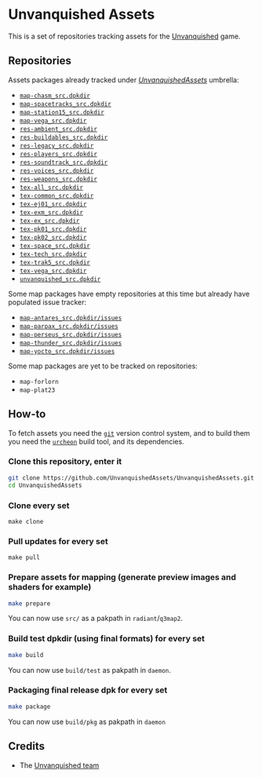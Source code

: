 Unvanquished Assets
===================

This is a set of repositories tracking assets for the [Unvanquished](https://www.unvanquished.net) game.


Repositories
------------

Assets packages already tracked under [_UnvanquishedAssets_](https://github.com/UnvanquishedAssets/UnvanquishedAssets) umbrella:

- [`map-chasm_src.dpkdir`](https://github.com/UnvanquishedAssets/map-chasm_src.dpkdir)
- [`map-spacetracks_src.dpkdir`](https://github.com/UnvanquishedAssets/map-spacetracks_src.dpkdir)
- [`map-station15_src.dpkdir`](https://github.com/UnvanquishedAssets/map-station15_src.dpkdir)
- [`map-vega_src.dpkdir`](https://github.com/UnvanquishedAssets/map-vega_src.dpkdir)
- [`res-ambient_src.dpkdir`](https://github.com/UnvanquishedAssets/res-ambient_src.dpkdir)
- [`res-buildables_src.dpkdir`](https://github.com/UnvanquishedAssets/res-buildables_src.dpkdir)
- [`res-legacy_src.dpkdir`](https://github.com/UnvanquishedAssets/res-legacy_src.dpkdir)
- [`res-players_src.dpkdir`](https://github.com/UnvanquishedAssets/res-players_src.dpkdir)
- [`res-soundtrack_src.dpkdir`](https://github.com/UnvanquishedAssets/res-soundtrack_src.dpkdir)
- [`res-voices_src.dpkdir`](https://github.com/UnvanquishedAssets/res-voices_src.dpkdir)
- [`res-weapons_src.dpkdir`](https://github.com/UnvanquishedAssets/res-weapons_src.dpkdir)
- [`tex-all_src.dpkdir`](https://github.com/UnvanquishedAssets/tex-all_src.dpkdir)
- [`tex-common_src.dpkdir`](https://github.com/UnvanquishedAssets/tex-common_src.dpkdir)
- [`tex-ej01_src.dpkdir`](https://github.com/UnvanquishedAssets/tex-ej01_src.dpkdir)
- [`tex-exm_src.dpkdir`](https://github.com/UnvanquishedAssets/tex-exm_src.dpkdir)
- [`tex-ex_src.dpkdir`](https://github.com/UnvanquishedAssets/tex-ex_src.dpkdir)
- [`tex-pk01_src.dpkdir`](https://github.com/UnvanquishedAssets/tex-pk01_src.dpkdir)
- [`tex-pk02_src.dpkdir`](https://github.com/UnvanquishedAssets/tex-pk02_src.dpkdir)
- [`tex-space_src.dpkdir`](https://github.com/UnvanquishedAssets/tex-space_src.dpkdir)
- [`tex-tech_src.dpkdir`](https://github.com/UnvanquishedAssets/tex-tech_src.dpkdir)
- [`tex-trak5_src.dpkdir`](https://github.com/UnvanquishedAssets/tex-trak5_src.dpkdir)
- [`tex-vega_src.dpkdir`](https://github.com/UnvanquishedAssets/tex-vega_src.dpkdir)
- [`unvanquished_src.dpkdir`](https://github.com/UnvanquishedAssets/unvanquished_src.dpkdir)

Some map packages have empty repositories at this time but already have populated issue tracker:

- [`map-antares_src.dpkdir/issues`](https://github.com/UnvanquishedAssets/map-antares_src.dpkdir/issues)
- [`map-parpax_src.dpkdir/issues`](https://github.com/UnvanquishedAssets/map-parpax_src.dpkdir/issues)
- [`map-perseus_src.dpkdir/issues`](https://github.com/UnvanquishedAssets/map-perseus_src.dpkdir/issues)
- [`map-thunder_src.dpkdir/issues`](https://github.com/UnvanquishedAssets/map-thunder_src.dpkdir/issues)
- [`map-yocto_src.dpkdir/issues`](https://github.com/UnvanquishedAssets/map-yocto_src.dpkdir/issues)

Some map packages are yet to be tracked on repositories:

- `map-forlorn`
- `map-plat23`


How-to
------

To fetch assets you need the [`git`](https://git-scm.com/) version control system, and to build them you need the [`urcheon`](https://github.com/illwieckz/Urcheon) build tool, and its dependencies.


### Clone this repository, enter it

```sh
git clone https://github.com/UnvanquishedAssets/UnvanquishedAssets.git
cd UnvanquishedAssets
```

### Clone every set

```
make clone
```

### Pull updates for every set

```
make pull
```

### Prepare assets for mapping (generate preview images and shaders for example)

```sh
make prepare
```

You can now use `src/` as a pakpath in `radiant`/`q3map2`.

### Build test dpkdir (using final formats) for every set

```sh
make build
```

You can now use `build/test` as pakpath in `daemon`.

### Packaging final release dpk for every set

```sh
make package
```

You can now use `build/pkg` as pakpath in `daemon`


Credits
-------

* The [Unvanquished team](https://unvanquished.net/?page_id=336)
